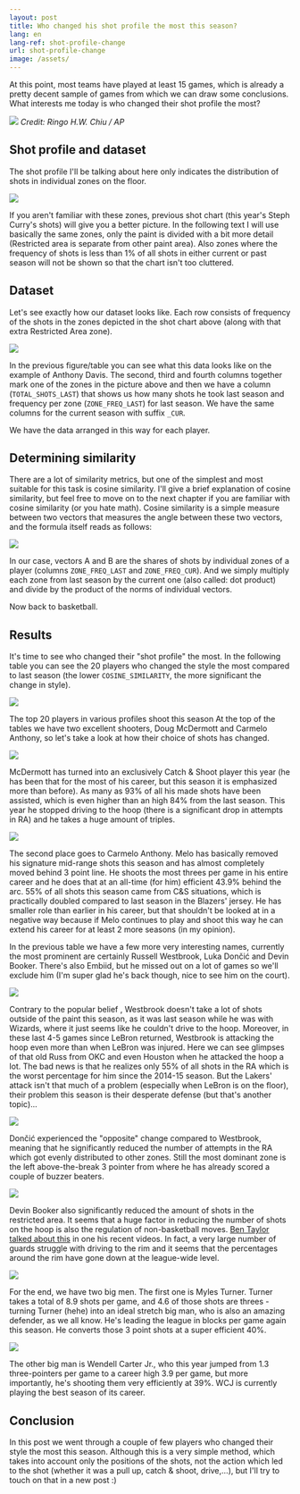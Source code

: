 ```yaml
---
layout: post
title: Who changed his shot profile the most this season?
lang: en
lang-ref: shot-profile-change
url: shot-profile-change
image: /assets/
---
```



At this point, most teams have played at least 15 games, which is already a pretty decent sample of games from which we can draw some conclusions. What interests me today is who changed their shot profile the most?

![](/assets/shot_profile_change/melo_lakers.jpg)
*Credit: Ringo H.W. Chiu / AP*

<!--more-->

## Shot profile and dataset

The shot profile I'll be talking about here only indicates the distribution of shots in individual zones on the floor.

![](/assets/shot_profile_change/shotchart.png)


If you aren't familiar with these zones, previous shot chart (this year's Steph Curry's shots) will give you a better picture. In the following text I will use basically the same zones, only the paint is divided with a bit more detail (Restricted area is separate from other paint area). Also zones where the frequency of shots is less than 1% of all shots in either current or past season will not be shown so that the chart isn't too cluttered.

## Dataset


Let's see exactly how our dataset looks like. Each row consists of frequency of the shots in the zones depicted in the shot chart above (along with that extra Restricted Area zone).


![](/assets/shot_profile_change/anthony_davis_zones.png)


In the previous figure/table you can see what this data looks like on the example of Anthony Davis. The second, third and fourth columns together mark one of the zones in the picture above and then we have a column (`TOTAL_SHOTS_LAST`) that shows us how many shots he took last season and frequency per zone (`ZONE_FREQ_LAST`) for last season. We have the same columns for the current season with suffix `_CUR`.

We have the data arranged in this way for each player.

## Determining similarity

There are a lot of similarity metrics, but one of the simplest and most suitable for this task is cosine similarity. I'll give a brief explanation of cosine similarity, but feel free to move on to the next chapter if you are familiar with cosine similarity (or you hate math). Cosine similarity is a simple measure between two vectors that measures the angle between these two vectors, and the formula itself reads as follows:

![](/assets/shot_profile_change/cosine_similarity.png)

In our case, vectors A and B are the shares of shots by individual zones of a player (columns `ZONE_FREQ_LAST` and `ZONE_FREQ_CUR`). And we simply multiply each zone from last season by the current one (also called: dot product) and divide by the product of the norms of individual vectors.

Now back to basketball.

## Results

It's time to see who changed their "shot profile" the most. In the following table you can see the 20 players who changed the style the most compared to last season (the lower `COSINE_SIMILARITY`, the more significant the change in style).

![](/assets/shot_profile_change/table_most_diff_shot_profile.png)


The top 20 players in various profiles shoot this season
At the top of the tables we have two excellent shooters, Doug McDermott and Carmelo Anthony, so let's take a look at how their choice of shots has changed.

![](/assets/shot_profile_change/doug_mcdermott.png)


McDermott has turned into an exclusively Catch & Shoot player this year (he has been that for the most of his career, but this season it is emphasized more than before). As many as 93% of all his made shots have been assisted, which is even higher than an high 84% from the last season. This year he stopped driving to the hoop (there is a significant drop in attempts in RA) and he takes a huge amount of triples.

![](/assets/shot_profile_change/melo_change.png)

The second place goes to Carmelo Anthony. Melo has basically removed his signature mid-range shots this season and has almost completely moved behind 3 point line. He shoots the most threes per game in his entire career and he does that at an all-time (for him) efficient 43.9% behind the arc. 55% of all shots this season came from C&S situations, which is practically doubled compared to last season in the Blazers' jersey. He has smaller role than earlier in his career, but that shouldn't be looked at in a negative way because if Melo continues to play and shoot this way he can extend his career for at least 2 more seasons (in my opinion).


In the previous table we have a few more very interesting names, currently the most prominent are certainly Russell Westbrook, Luka Dončić and Devin Booker. There's also Embiid, but he missed out on a lot of games so we'll exclude him (I'm super glad he's back though, nice to see him on the court).

![](/assets/shot_profile_change/russell_westbrook.png)


Contrary to the popular belief , Westbrook doesn't take a lot of shots outside of the paint this season, as it was last season while he was with Wizards, where it just seems like he couldn't drive to the hoop. Moreover, in these last 4-5 games since LeBron returned, Westbrook is attacking the hoop even more than when LeBron was injured. Here we can see glimpses of that old Russ from OKC and even Houston when he attacked the hoop a lot. The bad news is that he realizes only 55% of all shots in the RA which is the worst percentage for him since the 2014-15 season. But the Lakers' attack isn't that much of a problem (especially when LeBron is on the floor), their problem this season is their desperate defense (but that's another topic)...

![](/assets/shot_profile_change/doncic_profile.png)


Dončić experienced the "opposite" change compared to Westbrook, meaning that he significantly reduced the number of attempts in the RA which got evenly distributed to other zones. Still the most dominant zone is the left above-the-break 3 pointer from where he has already scored a couple of buzzer beaters.

![](/assets/shot_profile_change/booker_profile.png)


Devin Booker also significantly reduced the amount of shots in the restricted area. It seems that a huge factor in reducing the number of shots on the hoop is also the regulation of non-basketball moves. [Ben Taylor talked about this](https://www.youtube.com/watch?v=-tojc0cl680) in one his recent videos. In fact, a very large number of guards struggle with driving to the rim and it seems that the percentages around the rim have gone down at the league-wide level.

![](/assets/shot_profile_change/myles_turner.png)

For the end, we have two big men. The first one is Myles Turner. Turner takes a total of 8.9 shots per game, and 4.6 of those shots are threes - turning Turner (hehe) into an ideal stretch big man, who is also an amazing defender, as we all know. He's leading the league in blocks per game again this season. He converts those 3 point shots at a super efficient 40%.


![](/assets/shot_profile_change/wcj.png)


The other big man is Wendell Carter Jr., who this year jumped from 1.3 three-pointers per game to a career high 3.9 per game, but more importantly, he's shooting them very efficiently at 39%. WCJ is currently playing the best season of its career.

## Conclusion

In this post we went through a couple of few players who changed their style the most this season. Although this is a very simple method, which takes into account only the positions of the shots, not the action which led to the shot (whether it was a pull up, catch & shoot, drive,…), but I'll try to touch on that in a new post :)
